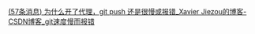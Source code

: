 [(57条消息) 为什么开了代理，git push 还是很慢或报错_Xavier Jiezou的博客-CSDN博客_git速度慢而报错](https://blog.csdn.net/qq_42951560/article/details/124332605)

